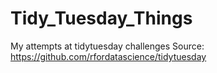 # Tidy_Tuesday_Things
My attempts at tidytuesday challenges
Source: https://github.com/rfordatascience/tidytuesday
